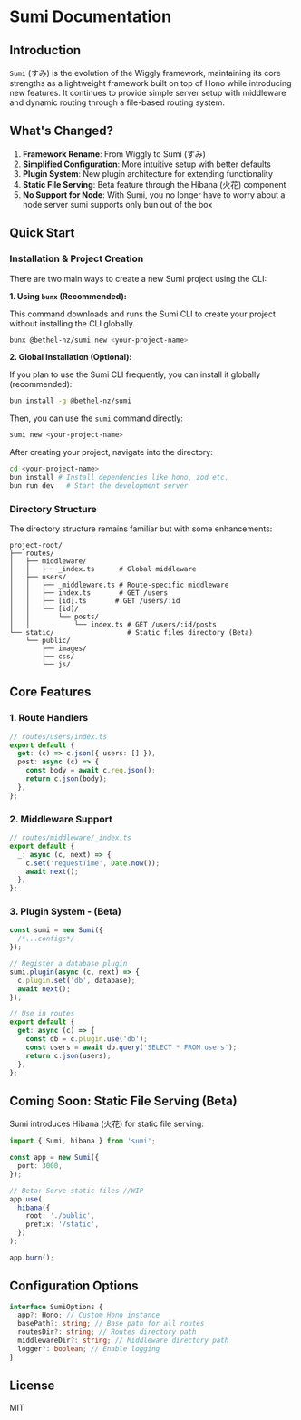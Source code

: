 # Sumi Documentation

## Introduction

`Sumi` (すみ) is the evolution of the Wiggly framework, maintaining its core strengths as a lightweight framework built on top of Hono while introducing new features. It continues to provide simple server setup with middleware and dynamic routing through a file-based routing system.

## What's Changed?

1. **Framework Rename**: From Wiggly to Sumi (すみ)
2. **Simplified Configuration**: More intuitive setup with better defaults
3. **Plugin System**: New plugin architecture for extending functionality
4. **Static File Serving**: Beta feature through the Hibana (火花) component
5. **No Support for Node**: With Sumi, you no longer have to worry about a node server sumi supports only bun out of the box

## Quick Start

### Installation & Project Creation

There are two main ways to create a new Sumi project using the CLI:

**1. Using `bunx` (Recommended):**

This command downloads and runs the Sumi CLI to create your project without installing the CLI globally.

```bash
bunx @bethel-nz/sumi new <your-project-name>
```

**2. Global Installation (Optional):**

If you plan to use the Sumi CLI frequently, you can install it globally (recommended):

```bash
bun install -g @bethel-nz/sumi
```

Then, you can use the `sumi` command directly:

```bash
sumi new <your-project-name>
```

After creating your project, navigate into the directory:

```bash
cd <your-project-name>
bun install # Install dependencies like hono, zod etc.
bun run dev   # Start the development server
```

### Directory Structure

The directory structure remains familiar but with some enhancements:

```text
project-root/
├── routes/
│   ├── middleware/
│   │   ├── _index.ts      # Global middleware
│   ├── users/
│   │   ├── _middleware.ts # Route-specific middleware
│   │   ├── index.ts       # GET /users
│   │   ├── [id].ts       # GET /users/:id
│   │   └── [id]/
│   │       └── posts/
│   │           └── index.ts # GET /users/:id/posts
└── static/                  # Static files directory (Beta)
    └── public/
        ├── images/
        ├── css/
        └── js/
```

## Core Features

### 1. Route Handlers

```typescript
// routes/users/index.ts
export default {
  get: (c) => c.json({ users: [] }),
  post: async (c) => {
    const body = await c.req.json();
    return c.json(body);
  },
};
```

### 2. Middleware Support

```typescript
// routes/middleware/_index.ts
export default {
  _: async (c, next) => {
    c.set('requestTime', Date.now());
    await next();
  },
};
```

### 3. Plugin System - (Beta)

```typescript
const sumi = new Sumi({
  /*...configs*/
});

// Register a database plugin
sumi.plugin(async (c, next) => {
  c.plugin.set('db', database);
  await next();
});

// Use in routes
export default {
  get: async (c) => {
    const db = c.plugin.use('db');
    const users = await db.query('SELECT * FROM users');
    return c.json(users);
  },
};
```

## Coming Soon: Static File Serving (Beta)

Sumi introduces Hibana (火花) for static file serving:

```typescript
import { Sumi, hibana } from 'sumi';

const app = new Sumi({
  port: 3000,
});

// Beta: Serve static files //WIP
app.use(
  hibana({
    root: './public',
    prefix: '/static',
  })
);

app.burn();
```

## Configuration Options

```typescript
interface SumiOptions {
  app?: Hono; // Custom Hono instance
  basePath?: string; // Base path for all routes
  routesDir?: string; // Routes directory path
  middlewareDir?: string; // Middleware directory path
  logger?: boolean; // Enable logging
}
```

## License

MIT
